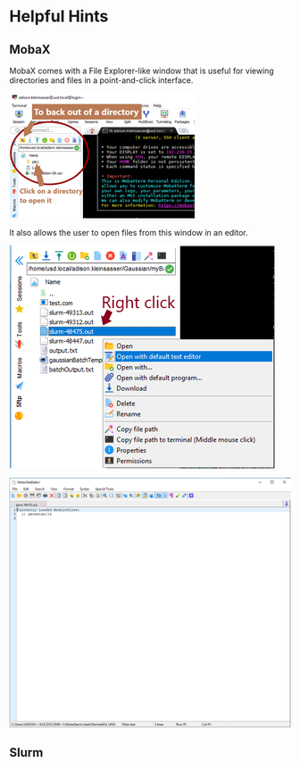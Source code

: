 # Helpful Hints

## MobaX

MobaX comes with a File Explorer-like window that is useful for viewing directories and files in a point-and-click interface.

![](../.gitbook/assets/image%20%2811%29.png)

It also allows the user to open files from this window in an editor.

![](../.gitbook/assets/screenshot-207.png)

![](../.gitbook/assets/openfile.PNG)

## Slurm













